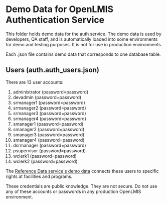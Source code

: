 # Demo Data for OpenLMIS Authentication Service
This folder holds demo data for the auth service. The demo data is used by developers, QA staff,
and is automatically loaded into some environments for demo and testing purposes. It is not for use
in production environments.

Each .json file contains demo data that corresponds to one database table.

## Users (auth.auth_users.json)
There are 13 user accounts:

1. administrator (password=password)
2. devadmin (password=password)
3. srmanager1 (password=password)
4. srmanager2 (password=password)
5. srmanager3 (password=password)
6. srmanager4 (password=password)
7. smanager1 (password=password)
8. smanager2 (password=password)
9. smanager3 (password=password)
10. smanager4 (password=password)
11. dsrmanager (password=password)
12. psupervisor (password=password)
13. wclerk1 (password=password)
14. wclerk2 (password=password)

The [Reference Data service's demo data](https://github.com/OpenLMIS/openlmis-referencedata/tree/master/demo-data)
connects these users to specific rights at facilities and programs.

These credentials are public knowledge. They are not secure. Do not use any of these accounts or
passwords in any production OpenLMIS environment.
